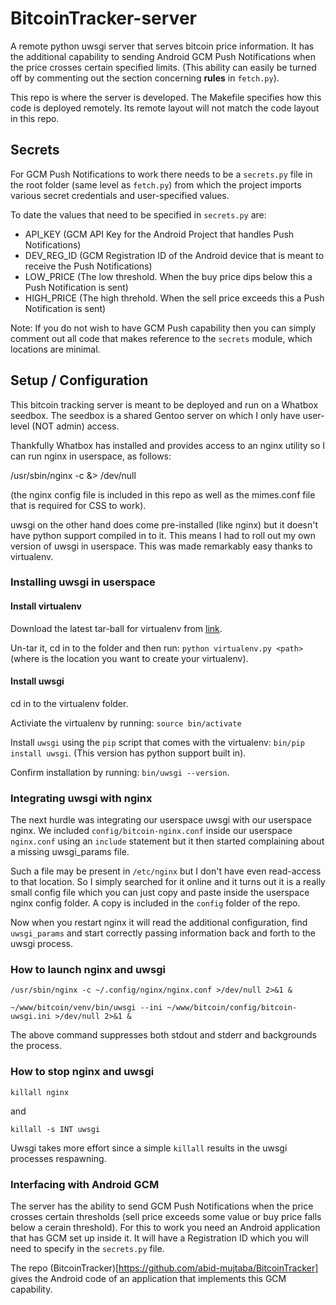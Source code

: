 # BitcoinTracker-server

A remote python uwsgi server that serves bitcoin price information. It has the additional capability to sending Android GCM Push Notifications when the price crosses certain specified limits. (This ability can easily be turned off by commenting out the section concerning **rules** in ``fetch.py``).

This repo is where the server is developed. The Makefile specifies how this code is deployed remotely. Its remote layout will not match the code layout in this repo.

## Secrets

For GCM Push Notifications to work there needs to be a ``secrets.py`` file in the root folder (same level as ``fetch.py``) from which the project imports various secret credentials and user-specified values.

To date the values that need to be specified in ``secrets.py`` are:

* API_KEY           (GCM API Key for the Android Project that handles Push Notifications)
* DEV_REG_ID        (GCM Registration ID of the Android device that is meant to receive the Push Notifications)
* LOW_PRICE         (The low threshold. When the buy price dips below this a Push Notification is sent)
* HIGH_PRICE        (The high threhold. When the sell price exceeds this a Push Notification is sent)

Note: If you do not wish to have GCM Push capability then you can simply comment out all code that makes reference to the ``secrets`` module, which locations are minimal.

## Setup / Configuration

This bitcoin tracking server is meant to be deployed and run on a Whatbox seedbox. The seedbox is a shared Gentoo server on which I only have user-level (NOT admin) access.

Thankfully Whatbox has installed and provides access to an nginx utility so I can run nginx in userspace, as follows:

/usr/sbin/nginx -c <path to config> &> /dev/null

(the nginx config file is included in this repo as well as the mimes.conf file that is required for CSS to work).

uwsgi on the other hand does come pre-installed (like nginx) but it doesn't have python support compiled in to it. This means I had to roll out my own version of uwsgi in userspace. This was made remarkably easy thanks to virtualenv.

### Installing uwsgi in userspace

#### Install virtualenv

Download the latest tar-ball for virtualenv from [link](https://github.com/pypa/virtualenv/releases).

Un-tar it, cd in to the folder and then run: ``python virtualenv.py <path>`` (where <path> is the location you want to create your virtualenv).

#### Install uwsgi

cd in to the virtualenv folder.

Activiate the virtualenv by running: ``source bin/activate``

Install ``uwsgi`` using the ``pip`` script that comes with the virtualenv: ``bin/pip install uwsgi``. (This version has python support built in).

Confirm installation by running: ``bin/uwsgi --version``.


### Integrating uwsgi with nginx

The next hurdle was integrating our userspace uwsgi with our userspace nginx. We included ``config/bitcoin-nginx.conf`` inside our userspace ``nginx.conf`` using an ``include`` statement but it then started complaining about a missing uwsgi_params file.

Such a file may be present in ``/etc/nginx`` but I don't have even read-access to that location. So I simply searched for it online and it turns out it is a really small config file which you can just copy and paste inside the userspace nginx config folder. A copy is included in the ``config`` folder of the repo.

Now when you restart nginx it will read the additional configuration, find ``uwsgi_params`` and start correctly passing information back and forth to the uwsgi process.


### How to launch nginx and uwsgi

``/usr/sbin/nginx -c ~/.config/nginx/nginx.conf >/dev/null 2>&1 &``

``~/www/bitcoin/venv/bin/uwsgi --ini ~/www/bitcoin/config/bitcoin-uwsgi.ini >/dev/null 2>&1 &``

The above command suppresses both stdout and stderr and backgrounds the process.




### How to stop nginx and uwsgi

``killall nginx``

and

``killall -s INT uwsgi``

Uwsgi takes more effort since a simple ``killall`` results in the uwsgi processes respawning.



### Interfacing with Android GCM

The server has the ability to send GCM Push Notifications when the price crosses certain thresholds (sell price exceeds some value or buy price falls below a cerain threshold). For this to work you need an Android application that has GCM set up inside it. It will have a Registration ID which you will need to specify in the ``secrets.py`` file.

The repo (BitcoinTracker)[https://github.com/abid-mujtaba/BitcoinTracker] gives the Android code of an application that implements this GCM capability.
